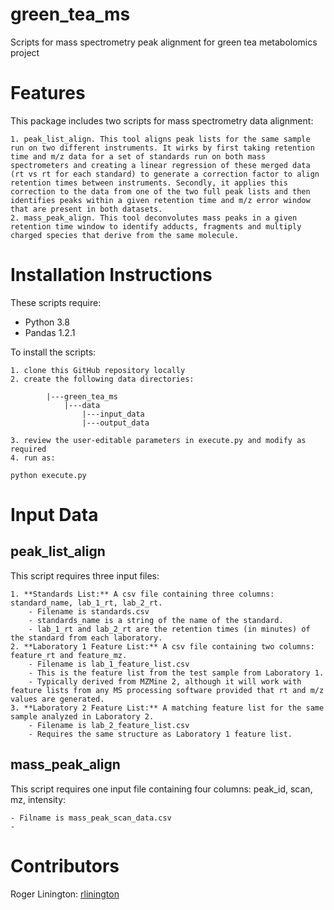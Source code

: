 # green_tea_ms
Scripts for mass spectrometry peak alignment for green tea metabolomics project

# Features

This package includes two scripts for mass spectrometry data alignment:

    1. peak_list_align. This tool aligns peak lists for the same sample run on two different instruments. It wirks by first taking retention time and m/z data for a set of standards run on both mass spectrometers and creating a linear regression of these merged data (rt vs rt for each standard) to generate a correction factor to align retention times between instruments. Secondly, it applies this correction to the data from one of the two full peak lists and then identifies peaks within a given retention time and m/z error window that are present in both datasets.
    2. mass_peak_align. This tool deconvolutes mass peaks in a given retention time window to identify adducts, fragments and multiply charged species that derive from the same molecule. 

# Installation Instructions

These scripts require:

- Python 3.8
- Pandas 1.2.1

To install the scripts:

    1. clone this GitHub repository locally
    2. create the following data directories:
        
            |---green_tea_ms
                |---data
                    |---input_data
                    |---output_data

    3. review the user-editable parameters in execute.py and modify as required
    4. run as:

```
python execute.py
```

# Input Data

##  peak_list_align

This script requires three input files:

    1. **Standards List:** A csv file containing three columns: standard_name, lab_1_rt, lab_2_rt. 
        - Filename is standards.csv
        - standards_name is a string of the name of the standard. 
        - lab_1_rt and lab_2_rt are the retention times (in minutes) of the standard from each laboratory. 
    2. **Laboratory 1 Feature List:** A csv file containing two columns: feature_rt and feature_mz.
        - Filename is lab_1_feature_list.csv
        - This is the feature list from the test sample from Laboratory 1. 
        - Typically derived from MZMine 2, although it will work with feature lists from any MS processing software provided that rt and m/z values are generated.
    3. **Laboratory 2 Feature List:** A matching feature list for the same sample analyzed in Laboratory 2. 
        - Filename is lab_2_feature_list.csv
        - Requires the same structure as Laboratory 1 feature list. 

## mass_peak_align

This script requires one input file containing four columns: peak_id, scan, mz, intensity:

    - Filname is mass_peak_scan_data.csv
    - 
# Contributors

Roger Linington: [rlinington](http://github.com/rlinington)